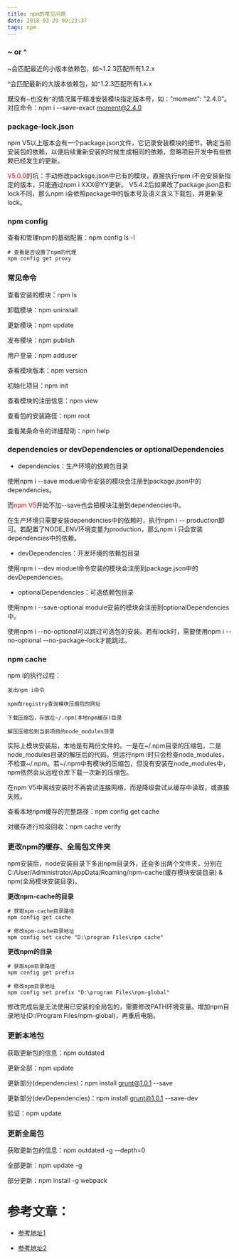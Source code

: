 ```yaml
---
title: npm的常见问题
date: 2018-03-29 09:23:37
tags: npm
---
```


### ~ or ^

~会匹配最近的小版本依赖包，如~1.2.3匹配所有1.2.x

^会匹配最新的大版本依赖包，如^1.2.3匹配所有1.x.x

既没有<font color="red">~</font>也没有<font color="red">^</font>的情况属于精准安装模块指定版本号，如："moment": "2.4.0"。对应命令：npm i --save-exact moment@2.4.0

<!-- more -->

### package-lock.json

npm V5以上版本会有一个package.json文件，它记录安装模块的细节。确定当前安装包的依赖，以便后续重新安装的时候生成相同的依赖，忽略项目开发中有些依赖已经发生的更新。

<font color="red">V5.0.0</font>的坑：手动修改packsge.json中已有的模块，直接执行npm i不会安装新指定的版本，只能通过npm i XXX@YY更新。
<font>V5.4.2</font>后如果改了package.json且和lock不同，那么npm i会依照package中的版本号及语义含义下载包，并更新至lock。

### npm config

查看和管理npm的基础配置：npm config ls -l

```
# 查看是否设置了npm的代理
npm config get proxy
```

### 常见命令

查看安装的模块：npm ls

卸载模块：npm uninstall

更新模块：npm update

发布模块：npm publish

用户登录：npm adduser

查看模块版本：npm version

初始化项目：npm init

查看模块的注册信息：npm view

查看包的安装路径：npm root

查看某条命令的详细帮助：npm help

### dependencies or devDependencies or optionalDependencies

* dependencies：生产环境的依赖包目录

使用npm i --save moduel命令安装的模块会注册到package.json中的dependencies。

而<font color="red">npm V5</font>开始不加--save也会把模块注册到dependencies中。

在生产环境只需要安装dependencies中的依赖时，执行npm i -- production即可。若配置了NODE_ENV环境变量为production，那么npm i 只会安装dependencies中的依赖。

* devDependencies：开发环境的依赖包目录

使用npm i --dev moduel命令安装的模块会注册到package.json中的devDependencies。

* optionalDependencies：可选依赖包目录

使用npm i --save-optional module安装的模块会注册到optionalDependencies中。

使用npm i --no-optional可以跳过可选包的安装。若有lock时，需要使用npm i --no-optional --no-package-lock才能跳过。

### npm cache

npm i的执行过程：

	发出npm i命令

	npm向registry查询模块压缩包的网址

	下载压缩包，存放在~/.npm(本地npm缓存)目录

	解压压缩包到当前项目的node_modules目录

实际上模块安装后，本地是有两份文件的。一是在~/.npm目录的压缩包，二是node_modules目录的解压后的代码。但运行npm i时只会检查node_modules，不检查~/.npm。若~/.npm中有模块的压缩包，但没有安装在node_modules中，npm依然会从远程仓库下载一次新的压缩包。

在npm V5中离线安装时不再尝试连接网络，而是降级尝试从缓存中读取，或直接失败。

查看本地npm缓存的完整路径：npm config get cache

对缓存进行垃圾回收：npm cache verify

### 更改npm的缓存、全局包文件夹

npm安装后，node安装目录下多出npm目录外，还会多出两个文件夹，分别在C:/User/Administrator/AppData/Roaming/npm-cache(缓存模块安装目录) & npm(全局模块安装目录)。

**更改npm-cache的目录**
```
# 获取npm-cache目录路径
npm config get cache

# 修改npm-cache目录地址
npm config set cache "D:\program Files\npm cache"
```

**更改npm的目录**
```
# 获取npm目录路径
npm config get prefix

# 修改npm目录地址
npm config set prefix "D:\program Files\npm-global"
```

修改完成后是无法使用已安装的全局包的，需要修改PATH环境变量。增加npm目录地址(D:/Program Files/npm-global)，再重启电脑。

### 更新本地包

获取更新包的信息：npm outdated

更新全部：npm update

更新部分(dependencies)：npm install grunt@1.0.1 --save

更新部分(devDependencies)：npm install grunt@1.0.1 --save-dev

验证：npm update 

### 更新全局包

获取更新包的信息：npm outdated -g --depth=0

全部更新：npm update -g

部分更新：npm install -g webpack

# 参考文章：
* [参考地址1](https://segmentfault.com/a/1190000013585195)

* [参考地址2](https://segmentfault.com/a/1190000006666168)